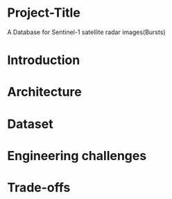 # Project-Title
A Database for Sentinel-1 satellite radar images(Bursts)
# Introduction
# Architecture
# Dataset
# Engineering challenges
# Trade-offs

